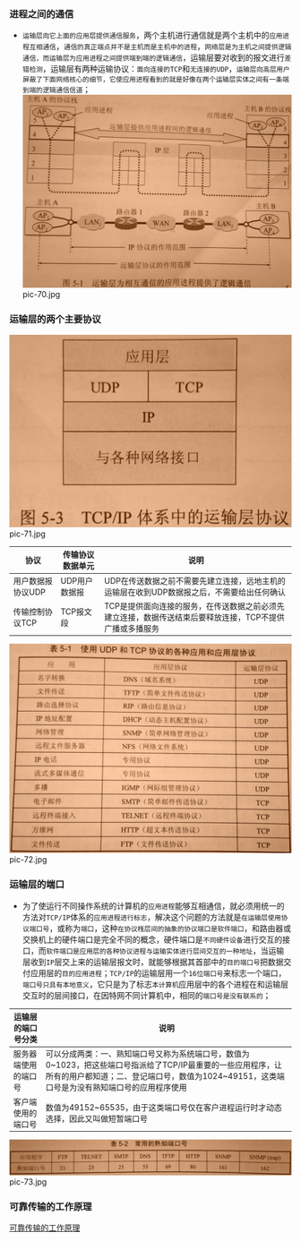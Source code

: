 ### 进程之间的通信
+ `运输层向它上面的应用层提供通信服务`，两个主机进行通信就是两个主机中的`应用进程互相通信`，`通信的真正端点并不是主机而是主机中的进程`，`网络层是为主机之间提供逻辑通信，而运输层为应用进程之间提供端到端的逻辑通信`，运输层要对收到的报文进行`差错检测`，运输层有两种运输协议：`面向连接的TCP`和`无连接的UDP`，`运输层向高层用户屏蔽了下面网络核心的细节，它使应用进程看到的就是好像在两个运输层实体之间有一条端到端的逻辑通信信道`；
![image](https://github.com/ningbaoqi/ComputerNetWork/blob/master/gif/pic-70.jpg)   pic-70.jpg
### 运输层的两个主要协议
![image](https://github.com/ningbaoqi/ComputerNetWork/blob/master/gif/pic-71.jpg)   pic-71.jpg

|协议|传输协议数据单元|说明|
|------|------|-------|
|用户数据报协议UDP|UDP用户数据报|UDP在传送数据之前不需要先建立连接，远地主机的运输层在收到UDP数据报之后，不需要给出任何确认|
|传输控制协议TCP|TCP报文段|TCP是提供面向连接的服务，在传送数据之前必须先建立连接，数据传送结束后要释放连接，TCP不提供广播或多播服务|

![image](https://github.com/ningbaoqi/ComputerNetWork/blob/master/gif/pic-72.jpg)   pic-72.jpg

### 运输层的端口
+ 为了使运行不同操作系统的计算机的`应用进程`能够互相通信，就必须用统一的方法对`TCP/IP`体系的`应用进程进行标志`，解决这个问题的方法就是`在运输层使用协议端口号`，或称为`端口`，这种`在协议桟层间的抽象的协议端口是软件端口`，和路由器或交换机上的硬件端口是完全不同的概念，硬件端口是`不同硬件设备`进行交互的接口，而`软件端口是应用层的各种协议进程与运输实体进行层间交互的一种地址`，当运输层收到`IP`层交上来的运输层报文时，就能够根据其首部中的`目的端口号`把数据交付应用层的`目的应用进程`；`TCP/IP`的运输层用一个`16位端口号`来标志一个端口，`端口号只具有本地意义`，它只是为了标志`本计算机`应用层中的各个进程在和运输层交互时的层间接口，在因特网不同计算机中，相同的`端口号是没有联系的`；

|运输层的端口号分类|说明|
|------|------|
|服务器端使用的端口号|可以分成两类：一、熟知端口号又称为系统端口号，数值为0~1023，把这些端口号指派给了TCP/IP最重要的一些应用程序，让所有的用户都知道；二、登记端口号，数值为1024~49151，这类端口号是为没有熟知端口号的应用程序使用|
|客户端使用的端口号|数值为49152~65535，由于这类端口号仅在客户进程运行时才动态选择，因此又叫做短暂端口号|

![image](https://github.com/ningbaoqi/ComputerNetWork/blob/master/gif/pic-73.jpg)   pic-73.jpg

### 可靠传输的工作原理
[可靠传输的工作原理](https://github.com/ningbaoqi/ComputerNetWork/blob/master/README-1-technology.md)
